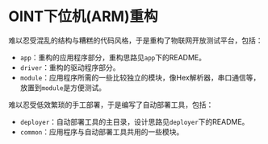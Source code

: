 OINT下位机(ARM)重构
===================

难以忍受混乱的结构与糟糕的代码风格，于是重构了物联网开放测试平台，包括：

- `app`：重构的应用程序部分，重构思路见`app`下的README。
- `driver`：重构的驱动程序部分。
- `module`：应用程序所需的一些比较独立的模块，像Hex解析器，串口通信等，放置到`module`是方便测试。

难以忍受低效繁琐的手工部署，于是编写了自动部署工具，包括：

- `deployer`：自动部署工具的主目录，设计思路见`deployer`下的README。
- `common`：应用程序与自动部署工具共用的一些模块。
